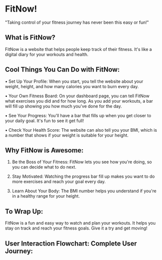 # FitNow!
"Taking control of your fitness journey has never been this easy or fun!"

## What is FitNow?
FitNow is a website that helps people keep track of their fitness. It's like a digital 
diary for your workouts and health.

## Cool Things You Can Do with FitNow:
• Set Up Your Profile: When you start, you tell the website about your weight, height, and how many calories you want to burn every day.

• Your Own Fitness Board: On your dashboard page, you can tell FitNow what exercises you did and for how long. As you add your workouts, a bar will fill up showing you how much you've done for the day.

• See Your Progress: You'll have a bar that fills up when you get closer to your daily goal. It's fun to see it get full!

• Check Your Health Score: The website can also tell you your BMI, which is a number that shows if your weight is suitable for your height.

## Why FitNow is Awesome:
1. Be the Boss of Your Fitness: FitNow lets you see how you're doing, so you can decide what to do next.
   
2. Stay Motivated: Watching the progress bar fill up makes you want to do more exercises and reach your goal every day.
   
3. Learn About Your Body: The BMI number helps you understand if you're in a healthy range for your height.

## To Wrap Up:
FitNow is a fun and easy way to watch and plan your workouts. It helps you stay on track and reach your fitness goals. Give it a try and get moving!

## User Interaction Flowchart: Complete User Journey:

